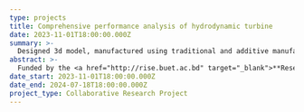 ```yaml
---
type: projects
title: Comprehensive performance analysis of hydrodynamic turbine
date: 2023-11-01T18:00:00.000Z
summary: >-
  Designed 3d model, manufactured using traditional and additive manufacturing, and calibrated the experimental setup for performance testing of hydrokinetic turbine
abstract: >-
  Funded by the <a href="http://rise.buet.ac.bd" target="_blank">**Research and Innovation Center for Science and Technology (RISE)**</a> at BUET, the research focused on comparing the output power of a hydrokinetic turbine using two different airfoil sections through computer simulations and practical experiments. The study involved the application of the Blade Element Momentum (BEM) algorithm for blade design, computational fluid dynamics (CFD) simulations, and experimental testing with a physical model. **My contributions included designing the experimental setup in 3D CAD for turbine testing, manufacturing the experimental arrangement using both traditional methods and 3D printing, and conducting the necessary experiments to validate the results.**
date_start: 2023-11-01T18:00:00.000Z
date_end: 2024-07-18T18:00:00.000Z
project_type: Collaborative Research Project
---
```



